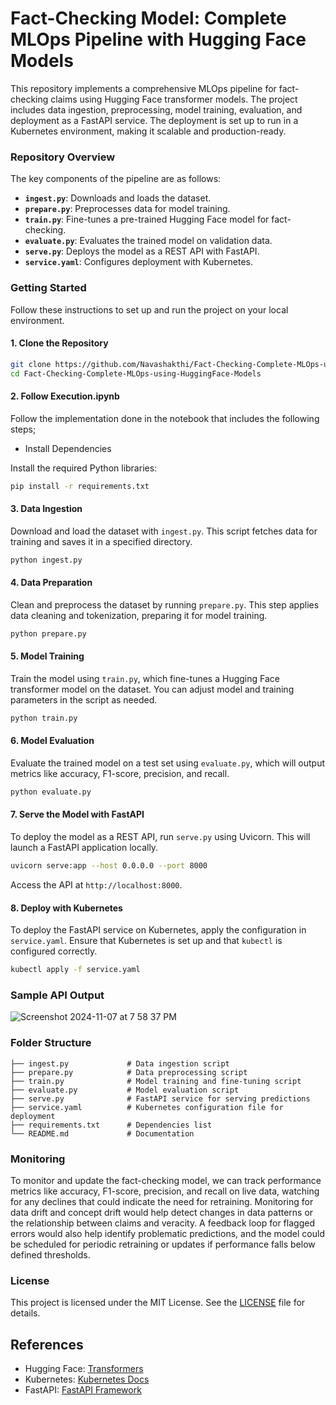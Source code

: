 # Fact-Checking Model: Complete MLOps Pipeline with Hugging Face Models

This repository implements a comprehensive MLOps pipeline for fact-checking claims using Hugging Face transformer models. The project includes data ingestion, preprocessing, model training, evaluation, and deployment as a FastAPI service. The deployment is set up to run in a Kubernetes environment, making it scalable and production-ready.

### Repository Overview

The key components of the pipeline are as follows:
- **`ingest.py`**: Downloads and loads the dataset.
- **`prepare.py`**: Preprocesses data for model training.
- **`train.py`**: Fine-tunes a pre-trained Hugging Face model for fact-checking.
- **`evaluate.py`**: Evaluates the trained model on validation data.
- **`serve.py`**: Deploys the model as a REST API with FastAPI.
- **`service.yaml`**: Configures deployment with Kubernetes.

### Getting Started

Follow these instructions to set up and run the project on your local environment.

#### 1. Clone the Repository

```bash
git clone https://github.com/Navashakthi/Fact-Checking-Complete-MLOps-using-HuggingFace-Models.git
cd Fact-Checking-Complete-MLOps-using-HuggingFace-Models
```

#### 2. Follow Execution.ipynb

Follow the implementation done in the notebook that includes the following steps;

- Install Dependencies

Install the required Python libraries:

```bash
pip install -r requirements.txt
```

#### 3. Data Ingestion

Download and load the dataset with `ingest.py`. This script fetches data for training and saves it in a specified directory.

```bash
python ingest.py
```

#### 4. Data Preparation

Clean and preprocess the dataset by running `prepare.py`. This step applies data cleaning and tokenization, preparing it for model training.

```bash
python prepare.py
```

#### 5. Model Training

Train the model using `train.py`, which fine-tunes a Hugging Face transformer model on the dataset. You can adjust model and training parameters in the script as needed.

```bash
python train.py
```

#### 6. Model Evaluation

Evaluate the trained model on a test set using `evaluate.py`, which will output metrics like accuracy, F1-score, precision, and recall.

```bash
python evaluate.py
```

#### 7. Serve the Model with FastAPI

To deploy the model as a REST API, run `serve.py` using Uvicorn. This will launch a FastAPI application locally.

```bash
uvicorn serve:app --host 0.0.0.0 --port 8000
```

Access the API at `http://localhost:8000`.

#### 8. Deploy with Kubernetes

To deploy the FastAPI service on Kubernetes, apply the configuration in `service.yaml`. Ensure that Kubernetes is set up and that `kubectl` is configured correctly.

```bash
kubectl apply -f service.yaml
```

### Sample API Output
![Screenshot 2024-11-07 at 7 58 37 PM](https://github.com/user-attachments/assets/fadfc0e6-76d4-4ee3-993c-154a05c7f89a)


### Folder Structure

```
├── ingest.py             # Data ingestion script
├── prepare.py            # Data preprocessing script
├── train.py              # Model training and fine-tuning script
├── evaluate.py           # Model evaluation script
├── serve.py              # FastAPI service for serving predictions
├── service.yaml          # Kubernetes configuration file for deployment
├── requirements.txt      # Dependencies list
└── README.md             # Documentation
```

### Monitoring

To monitor and update the fact-checking model, we can track performance metrics like accuracy, F1-score, precision, and recall on live data, watching for any declines that could indicate the need for retraining. Monitoring for data drift and concept drift would help detect changes in data patterns or the relationship between claims and veracity. A feedback loop for flagged errors would also help identify problematic predictions, and the model could be scheduled for periodic retraining or updates if performance falls below defined thresholds.

### License

This project is licensed under the MIT License. See the [LICENSE](LICENSE) file for details.

## References

- Hugging Face: [Transformers](https://github.com/huggingface/transformers)
- Kubernetes: [Kubernetes Docs](https://kubernetes.io/docs/)
- FastAPI: [FastAPI Framework](https://fastapi.tiangolo.com/)

